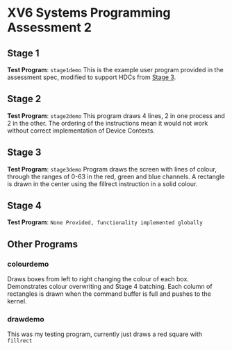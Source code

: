 # XV6 Systems Programming Assessment 2

## Stage 1
**Test Program**: `stage1demo` 
This is the example user program provided in the assessment spec, modified to support HDCs from [Stage 3](#stage-3).
## Stage 2
**Test Program**: `stage2demo` 
This program draws 4 lines, 2 in one process and 2 in the other. The ordering of the instructions mean it would not work without correct implementation of Device Contexts.
## Stage 3
**Test Program**: `stage3demo` 
Program draws the screen with lines of colour, through the ranges of 0-63 in the red, green and blue channels. A rectangle is drawn in the center using the fillrect instruction in a solid colour.
## Stage 4
**Test Program**: `None Provided, functionality implemented globally` 

## Other Programs
### colourdemo
Draws boxes from left to right changing the colour of each box. Demonstrates colour overwriting and Stage 4 batching. Each column of rectangles is drawn when the command buffer is full and pushes to the kernel.
### drawdemo
This was my testing program, currently just draws a red square with `fillrect`
